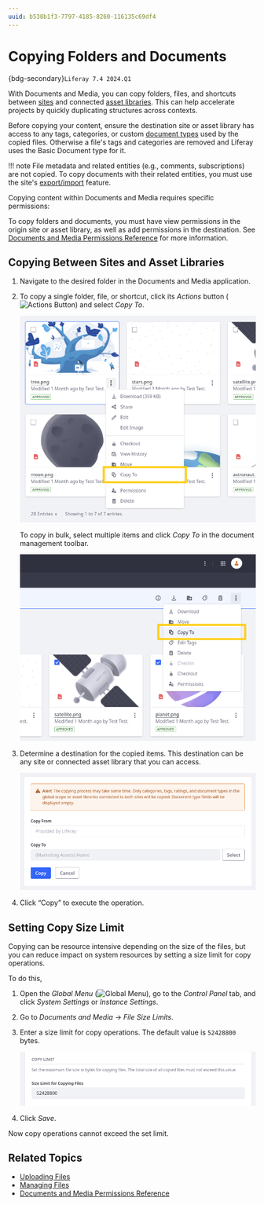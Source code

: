 ```yaml
---
uuid: b538b1f3-7797-4185-8260-116135c69df4
---
```

# Copying Folders and Documents

{bdg-secondary}`Liferay 7.4 2024.Q1` 

With Documents and Media, you can copy folders, files, and shortcuts between [sites](../../../site-building/sites.md) and connected [asset libraries](../../asset-libraries.md). This can help accelerate projects by quickly duplicating structures across contexts.

Before copying your content, ensure the destination site or asset library has access to any tags, categories, or custom [document types](./managing-metadata/defining-document-types.md) used by the copied files. Otherwise a file's tags and categories are removed and Liferay uses the Basic Document type for it.

!!! note
    File metadata and related entities (e.g., comments, subscriptions) are not copied. To copy documents with their related entities, you must use the site's [export/import](../../../site-building/sites/exporting-importing-site-pages-and-content.md) feature.

Copying content within Documents and Media requires specific permissions:

To copy folders and documents, you must have view permissions in the origin site or asset library, as well as add permissions in the destination. See [Documents and Media Permissions Reference](../publishing-and-sharing/managing-document-access/documents-and-media-permissions-reference.md#documents) for more information.

## Copying Between Sites and Asset Libraries

1. Navigate to the desired folder in the Documents and Media application.

1. To copy a single folder, file, or shortcut, click its *Actions* button (![Actions Button](../../../images/icon-actions.png)) and select *Copy To*.

   ![Copy one folder or document.](./copying-folders-and-documents/images/01.png)

   To copy in bulk, select multiple items and click *Copy To* in the document management toolbar.

   ![Copy multiple folders and documents.](./copying-folders-and-documents/images/02.png)

1. Determine a destination for the copied items. This destination can be any site or connected asset library that you can access.

   ![Determine a destination for the copied items.](./copying-folders-and-documents/images/03.png)

1. Click “Copy” to execute the operation.

## Setting Copy Size Limit

Copying can be resource intensive depending on the size of the files, but you can reduce impact on system resources by setting a size limit for copy operations.

To do this,

1. Open the *Global Menu* (![Global Menu](../../../images/icon-applications-menu.png)), go to the *Control Panel* tab, and click *System Settings* or *Instance Settings*.

1. Go to *Documents and Media* &rarr; *File Size Limits*.

1. Enter a size limit for copy operations. The default value is `52428800` bytes.

   ![Enter a size limit for copy operations in bytes.](./copying-folders-and-documents/images/04.png)

1. Click *Save*.

Now copy operations cannot exceed the set limit.

## Related Topics

* [Uploading Files](./uploading-files.md)
* [Managing Files](./managing-files.md)
* [Documents and Media Permissions Reference](../publishing-and-sharing/managing-document-access/documents-and-media-permissions-reference.md)
